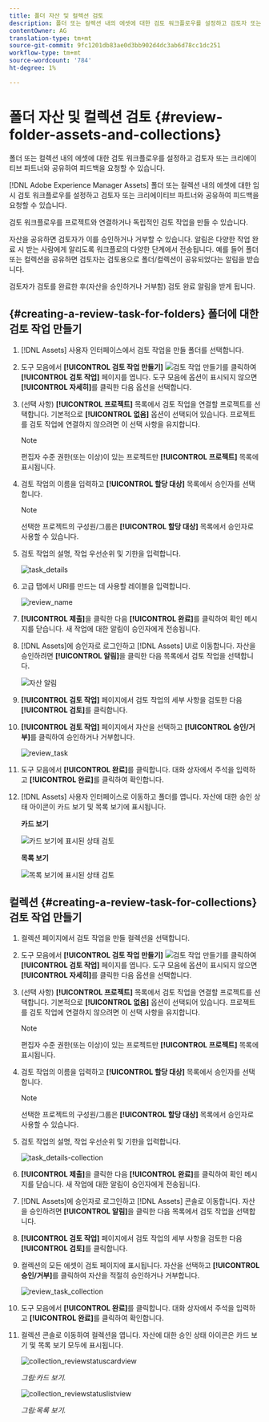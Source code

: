 ```yaml
---
title: 폴더 자산 및 컬렉션 검토
description: 폴더 또는 컬렉션 내의 에셋에 대한 검토 워크플로우를 설정하고 검토자 또는 크리에이티브 파트너와 공유하여 피드백을 요청할 수 있습니다.
contentOwner: AG
translation-type: tm+mt
source-git-commit: 9fc1201db83ae0d3bb902d4dc3ab6d78cc1dc251
workflow-type: tm+mt
source-wordcount: '784'
ht-degree: 1%

---
```



# 폴더 자산 및 컬렉션 검토 {#review-folder-assets-and-collections}

폴더 또는 컬렉션 내의 에셋에 대한 검토 워크플로우를 설정하고 검토자 또는 크리에이티브 파트너와 공유하여 피드백을 요청할 수 있습니다.

[!DNL Adobe Experience Manager Assets] 폴더 또는 컬렉션 내의 에셋에 대한 임시 검토 워크플로우를 설정하고 검토자 또는 크리에이티브 파트너와 공유하여 피드백을 요청할 수 있습니다.

검토 워크플로우를 프로젝트와 연결하거나 독립적인 검토 작업을 만들 수 있습니다.

자산을 공유하면 검토자가 이를 승인하거나 거부할 수 있습니다. 알림은 다양한 작업 완료 시 받는 사람에게 알리도록 워크플로의 다양한 단계에서 전송됩니다. 예를 들어 폴더 또는 컬렉션을 공유하면 검토자는 검토용으로 폴더/컬렉션이 공유되었다는 알림을 받습니다.

검토자가 검토를 완료한 후(자산을 승인하거나 거부함) 검토 완료 알림을 받게 됩니다.

## {#creating-a-review-task-for-folders} 폴더에 대한 검토 작업 만들기

1. [!DNL Assets] 사용자 인터페이스에서 검토 작업을 만들 폴더를 선택합니다.
1. 도구 모음에서 **[!UICONTROL 검토 작업 만들기]** ![검토 작업 만들기](assets/do-not-localize/create-review-task.png)를 클릭하여 **[!UICONTROL 검토 작업]** 페이지를 엽니다. 도구 모음에 옵션이 표시되지 않으면 **[!UICONTROL 자세히]**&#x200B;를 클릭한 다음 옵션을 선택합니다.

1. (선택 사항) **[!UICONTROL 프로젝트]** 목록에서 검토 작업을 연결할 프로젝트를 선택합니다. 기본적으로 **[!UICONTROL 없음]** 옵션이 선택되어 있습니다. 프로젝트를 검토 작업에 연결하지 않으려면 이 선택 사항을 유지합니다.

   >[!NOTE]
   >
   >편집자 수준 권한(또는 이상)이 있는 프로젝트만 **[!UICONTROL 프로젝트]** 목록에 표시됩니다.

1. 검토 작업의 이름을 입력하고 **[!UICONTROL 할당 대상]** 목록에서 승인자를 선택합니다.

   >[!NOTE]
   >
   >선택한 프로젝트의 구성원/그룹은 **[!UICONTROL 할당 대상]** 목록에서 승인자로 사용할 수 있습니다.

1. 검토 작업의 설명, 작업 우선순위 및 기한을 입력합니다.

   ![task_details](assets/task_details.png)

1. 고급 탭에서 URI를 만드는 데 사용할 레이블을 입력합니다.

   ![review_name](assets/review_name.png)

1. **[!UICONTROL 제출]**&#x200B;을 클릭한 다음 **[!UICONTROL 완료]**&#x200B;를 클릭하여 확인 메시지를 닫습니다. 새 작업에 대한 알림이 승인자에게 전송됩니다.
1. [!DNL Assets]에 승인자로 로그인하고 [!DNL Assets] UI로 이동합니다. 자산을 승인하려면 **[!UICONTROL 알림]**&#x200B;을 클릭한 다음 목록에서 검토 작업을 선택합니다.

   ![자산 알림](assets/aemAssetsNotification.png)

1. **[!UICONTROL 검토 작업]** 페이지에서 검토 작업의 세부 사항을 검토한 다음 **[!UICONTROL 검토]**&#x200B;를 클릭합니다.
1. **[!UICONTROL 검토 작업]** 페이지에서 자산을 선택하고 **[!UICONTROL 승인/거부]**&#x200B;를 클릭하여 승인하거나 거부합니다.

   ![review_task](assets/review_task.png)

1. 도구 모음에서 **[!UICONTROL 완료]**&#x200B;를 클릭합니다. 대화 상자에서 주석을 입력하고 **[!UICONTROL 완료]**&#x200B;를 클릭하여 확인합니다.
1. [!DNL Assets] 사용자 인터페이스로 이동하고 폴더를 엽니다. 자산에 대한 승인 상태 아이콘이 카드 보기 및 목록 보기에 표시됩니다.

   **카드 보기**

   ![카드 보기에 표시된 상태 검토](assets/chlimage_1-404.png)

   **목록 보기**

   ![목록 보기에 표시된 상태 검토](assets/review_status_listview.png)

## 컬렉션 {#creating-a-review-task-for-collections} 검토 작업 만들기

1. 컬렉션 페이지에서 검토 작업을 만들 컬렉션을 선택합니다.
1. 도구 모음에서 **[!UICONTROL 검토 작업 만들기]** ![검토 작업 만들기](assets/do-not-localize/create-review-task.png)를 클릭하여 **[!UICONTROL 검토 작업]** 페이지를 엽니다. 도구 모음에 옵션이 표시되지 않으면 **[!UICONTROL 자세히]**&#x200B;를 클릭한 다음 옵션을 선택합니다.

1. (선택 사항) **[!UICONTROL 프로젝트]** 목록에서 검토 작업을 연결할 프로젝트를 선택합니다. 기본적으로 **[!UICONTROL 없음]** 옵션이 선택되어 있습니다. 프로젝트를 검토 작업에 연결하지 않으려면 이 선택 사항을 유지합니다.

   >[!NOTE]
   >
   >편집자 수준 권한(또는 이상)이 있는 프로젝트만 **[!UICONTROL 프로젝트]** 목록에 표시됩니다.

1. 검토 작업의 이름을 입력하고 **[!UICONTROL 할당 대상]** 목록에서 승인자를 선택합니다.

   >[!NOTE]
   >
   >선택한 프로젝트의 구성원/그룹은 **[!UICONTROL 할당 대상]** 목록에서 승인자로 사용할 수 있습니다.

1. 검토 작업의 설명, 작업 우선순위 및 기한을 입력합니다.

   ![task_details-collection](assets/task_details-collection.png)

1. **[!UICONTROL 제출]**&#x200B;을 클릭한 다음 **[!UICONTROL 완료]**&#x200B;를 클릭하여 확인 메시지를 닫습니다. 새 작업에 대한 알림이 승인자에게 전송됩니다.
1. [!DNL Assets]에 승인자로 로그인하고 [!DNL Assets] 콘솔로 이동합니다. 자산을 승인하려면 **[!UICONTROL 알림]**&#x200B;을 클릭한 다음 목록에서 검토 작업을 선택합니다.
1. **[!UICONTROL 검토 작업]** 페이지에서 검토 작업의 세부 사항을 검토한 다음 **[!UICONTROL 검토]**&#x200B;를 클릭합니다.
1. 컬렉션의 모든 에셋이 검토 페이지에 표시됩니다. 자산을 선택하고 **[!UICONTROL 승인/거부]**&#x200B;를 클릭하여 자산을 적절히 승인하거나 거부합니다.

   ![review_task_collection](assets/review_task_collection.png)

1. 도구 모음에서 **[!UICONTROL 완료]**&#x200B;를 클릭합니다. 대화 상자에서 주석을 입력하고 **[!UICONTROL 완료]**&#x200B;를 클릭하여 확인합니다.
1. 컬렉션 콘솔로 이동하여 컬렉션을 엽니다. 자산에 대한 승인 상태 아이콘은 카드 보기 및 목록 보기 모두에 표시됩니다.

   ![collection_reviewstatuscardview](assets/collection_reviewstatuscardview.png)

   *그림:카드 보기.*

   ![collection_reviewstatuslistview](assets/collection_reviewstatuslistview.png)

   *그림:목록 보기.*

